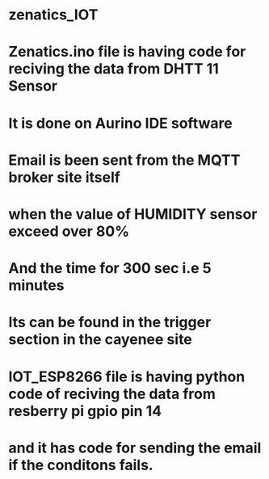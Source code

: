 # zenatics_IOT

# Zenatics.ino file is having code for reciving the data from DHTT 11 Sensor 

# It is done on Aurino IDE software 

# Email is been sent from the MQTT broker site itself
 
 # when the value of HUMIDITY sensor exceed over 80% 
 
 # And the time for 300 sec i.e 5 minutes
 
 # Its can be found in the trigger section in the cayenee site
 
 # IOT_ESP8266 file is having python code of reciving the data from resberry pi gpio pin 14
 
 # and it has code for sending the email if the conditons fails.
 
 
 
